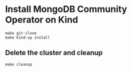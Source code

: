 # Install MongoDB Community Operator on Kind
```
make git-clone
make kind-up install
```
## Delete the cluster and cleanup
```
make cleanup
```